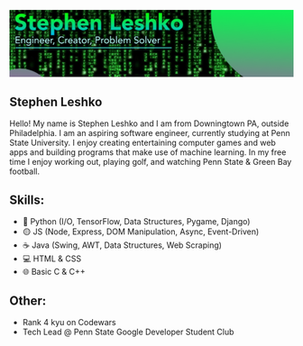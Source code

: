 
![](https://github.com/StephenLeshko/StephenLeshko/blob/main/GitHubBanner.png)
## Stephen Leshko
Hello! My name is Stephen Leshko and I am from Downingtown PA, outside Philadelphia. I am an aspiring software engineer, currently studying at Penn State University. I enjoy creating entertaining computer games and web apps and building programs that make use of machine learning. In my free time I enjoy working out, playing golf, and watching Penn State & Green Bay football.

## Skills: 
* 🐍 Python (I/O, TensorFlow, Data Structures, Pygame, Django)
* 🟡 JS (Node, Express, DOM Manipulation, Async, Event-Driven)
* ☕ Java (Swing, AWT, Data Structures, Web Scraping)
* 💻 HTML & CSS
* 🌐 Basic C & C++

## Other:
* Rank 4 kyu on Codewars
* Tech Lead @ Penn State Google Developer Student Club
